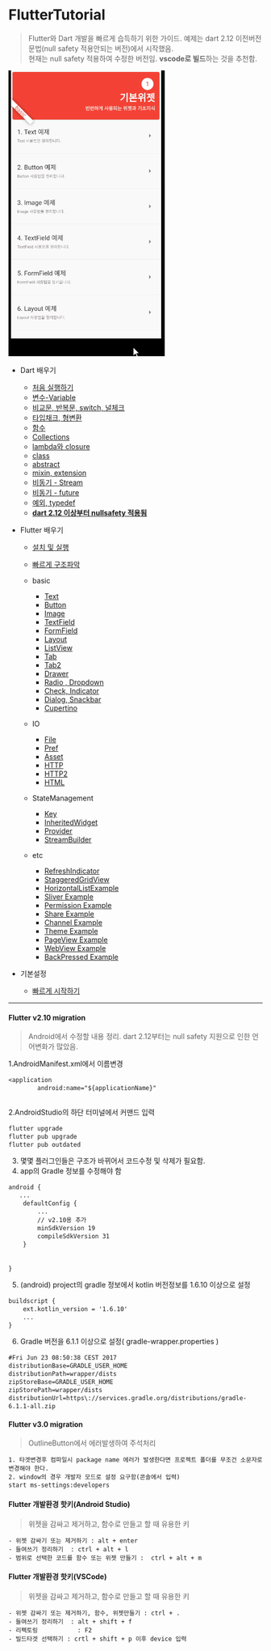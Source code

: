 # FlutterTutorial

> Flutter와 Dart 개발을 빠르게 습득하기 위한 가이드. 예제는 dart 2.12 이전버전 문법(null safety 적용안되는 버전)에서 시작했음.  
> 현재는 null safety 적용하여 수정한 버전임. **vscode로 빌드**하는 것을 추천함.

![](intro.gif)

- Dart 배우기
    - [처음 실행하기](dart_tutorial/basic.md)
    - [변수-Variable](dart_tutorial/variable.md)
    - [비교문, 반복문, switch, 널체크](dart_tutorial/condition.md)
    - [타입채크, 형변환](dart_tutorial/CastingTypeCheck.md)
    - [함수](dart_tutorial/function.md)
    - [Collections](dart_tutorial/collections.md)
    - [lambda와 closure](dart_tutorial/lambda_closure.md)
    - [class](dart_tutorial/class.md)
    - [abstract](dart_tutorial/abstract.md)
    - [mixin, extension](dart_tutorial/mixin_extension.md)
    - [비동기 - Stream](dart_tutorial/async_stream.md)
    - [비동기 - future](dart_tutorial/async_future.md)
    - [예외, typedef](dart_tutorial/exception_typedef.md)
    - **[dart 2.12 이상부터 nullsafety 적용됨](https://dartpad.dev/323236c2909a139c59791b3deb7124f3)**
    
- Flutter 배우기

    - [설치 및 실행](flutter_tutorial/first.md)
    - [빠르게 구조파악](flutter_tutorial/start.md)

    - basic
      - [Text](flutter_tutorial/basic/TextExample.md)
      - [Button](flutter_tutorial/basic/ButtonExample.md)
      - [Image](flutter_tutorial/basic/ImageExample.md)
      - [TextField](flutter_tutorial/basic/TextFieldExample.md)
      - [FormField](flutter_tutorial/basic/FormFieldExample.md)
      - [Layout](flutter_tutorial/basic/LayoutExample.md)
      - [ListView](flutter_tutorial/basic/ListViewExample.md)
      - [Tab](flutter_tutorial/basic/TabExample.md)
      - [Tab2](flutter_tutorial/basic/TabExample2.md)
      - [Drawer](flutter_tutorial/basic/DrawerExample.md)
      - [Radio , Dropdown](flutter_tutorial/basic/RadioDropDownExample.md)
      - [Check, Indicator](flutter_tutorial/basic/CheckboxIndicatorExample.md)
      - [Dialog, Snackbar](flutter_tutorial/basic/DialogSnackbarExample.md)
      - [Cupertino](flutter_tutorial/basic/CupertinoExample.md)

    - IO
      - [File](flutter_tutorial/io/FileIOExample.md)
      - [Pref](flutter_tutorial/io/PrefExample.md)
      - [Asset](flutter_tutorial/io/AssetReadExample.md)
      - [HTTP](flutter_tutorial/io/HttpSimple.md)
      - [HTTP2](flutter_tutorial/io/HttpJsonExample.md)
      - [HTML](flutter_tutorial/io/HTMLParserExample.md)

    - StateManagement
      - [Key](flutter_tutorial/statemanagement/KeyExample.md)
      - [InheritedWidget](flutter_tutorial/statemanagement/InheritedWidgetExample.md)
      - [Provider](flutter_tutorial/statemanagement/ProviderExample.md)
      - [StreamBuilder](flutter_tutorial/statemanagement/StreamBuilderExample.md)


    - etc
      - [RefreshIndicator](flutter_tutorial/etc/RefreshIndicatorExample.md)
      - [StaggeredGridView](flutter_tutorial/etc/StaggeredGridViewExample.md)
      - [HorizontalListExample](flutter_tutorial/etc/HorizontalListViewExample.md)
      - [Sliver Example](flutter_tutorial/etc/SliverExample.md)
      - [Permission Example](flutter_tutorial/etc/PermissionExample.md)
      - [Share Example](flutter_tutorial/etc/ShareExample.md)
      - [Channel Example](flutter_tutorial/etc/ChannelExample.md)
      - [Theme Example](flutter_tutorial/etc/ThemeExample.md)
      - [PageView Example](flutter_tutorial/etc/PageViewExample.md)
      - [WebView Example](flutter_tutorial/etc/WebViewExample.md)
      - [BackPressed Example](flutter_tutorial/etc/BackPressedExample.md)

- 기본설정
    - [빠르게 시작하기](flutter_tutorial/first.md)


----

#### Flutter v2.10 migration
> Android에서 수정할 내용 정리. dart 2.12부터는 null safety 지원으로 인한 언어변화가 많았음.

1.AndroidManifest.xml에서 이름변경
~~~
<application
        android:name="${applicationName}"
    
~~~

2.AndroidStudio의 하단 터미널에서 커맨드 입력
~~~
flutter upgrade
flutter pub upgrade
flutter pub outdated
~~~

3. 몇몇 플러그인들은 구조가 바뀌어서 코드수정 및 삭제가 필요함.
4. app의 Gradle 정보를 수정해야 함
~~~
android {
   ...
    defaultConfig {
        ...
        // v2.10용 추가
        minSdkVersion 19
        compileSdkVersion 31
    }

   
}
~~~
5. (android) project의 gradle 정보에서 kotlin 버전정보를 1.6.10 이상으로 설정
~~~
buildscript {
    ext.kotlin_version = '1.6.10'
    ... 
}
~~~
6. Gradle 버전을 6.1.1 이상으로 설정( gradle-wrapper.properties )
~~~
#Fri Jun 23 08:50:38 CEST 2017
distributionBase=GRADLE_USER_HOME
distributionPath=wrapper/dists
zipStoreBase=GRADLE_USER_HOME
zipStorePath=wrapper/dists
distributionUrl=https\://services.gradle.org/distributions/gradle-6.1.1-all.zip

~~~

#### Flutter v3.0 migration
> OutlineButton에서 에러발생하여 주석처리
~~~
1. 타겟변경후 컴파일시 package name 에러가 발생한다면 프로젝트 폴더를 무조건 소문자로 변경해야 한다.
2. window의 경우 개발자 모드로 설정 요구함(콘솔에서 입력)
start ms-settings:developers
~~~

#### Flutter 개발환경 핫키(Android Studio)
> 위젯을 감싸고 제거하고, 함수로 만들고 할 때 유용한 키

~~~
- 위젯 감싸기 또는 제거하기 : alt + enter
- 들여쓰기 정리하기  : ctrl + alt + l
- 범위로 선택한 코드를 함수 또는 위젯 만들기 :  ctrl + alt + m
~~~

#### Flutter 개발환경 핫키(VSCode)
> 위젯을 감싸고 제거하고, 함수로 만들고 할 때 유용한 키

~~~
- 위젯 감싸기 또는 제거하기, 함수, 위젯만들기 : ctrl + .
- 들여쓰기 정리하기  : alt + shift + f
- 리펙토링           : F2
- 빌드타겟 선택하기 : crtl + shift + p 이후 device 입력
~~~


